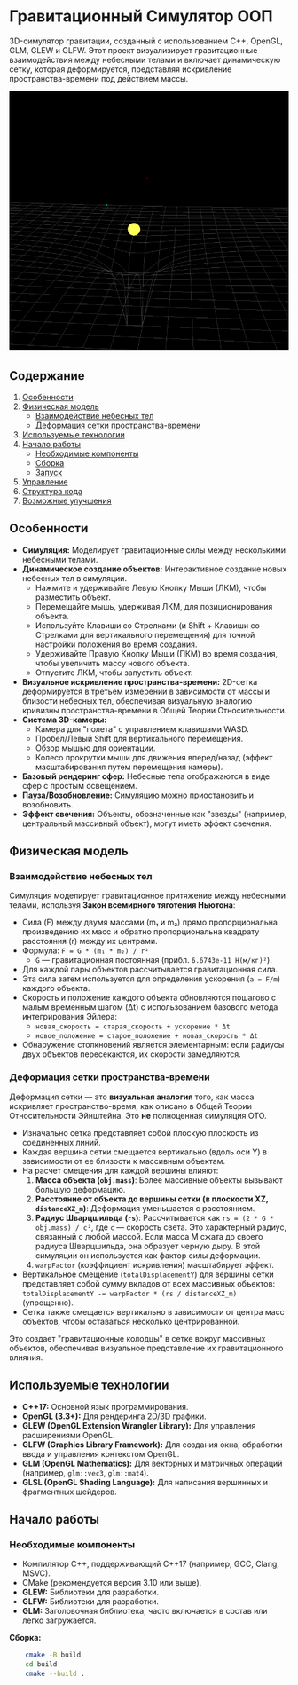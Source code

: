 # Гравитационный Симулятор ООП

3D-симулятор гравитации, созданный с использованием C++, OpenGL, GLM, GLEW и GLFW. Этот проект визуализирует гравитационные взаимодействия между небесными телами и включает динамическую сетку, которая деформируется, представляя искривление пространства-времени под действием массы.

![Скриншот симуляции](screenshot.png)


## Содержание

1.  [Особенности](#особенности)
2.  [Физическая модель](#физическая-модель)
    *   [Взаимодействие небесных тел](#взаимодействие-небесных-тел)
    *   [Деформация сетки пространства-времени](#деформация-сетки-пространства-времени)
3.  [Используемые технологии](#используемые-технологии)
4.  [Начало работы](#начало-работы)
    *   [Необходимые компоненты](#необходимые-компоненты)
    *   [Сборка](#сборка)
    *   [Запуск](#запуск)
5.  [Управление](#управление)
6.  [Структура кода](#структура-кода)
7.  [Возможные улучшения](#возможные-улучшения)

## Особенности

*   **Симуляция:** Моделирует гравитационные силы между несколькими небесными телами.
*   **Динамическое создание объектов:** Интерактивное создание новых небесных тел в симуляции.
    *   Нажмите и удерживайте Левую Кнопку Мыши (ЛКМ), чтобы разместить объект.
    *   Перемещайте мышь, удерживая ЛКМ, для позиционирования объекта.
    *   Используйте Клавиши со Стрелками (и Shift + Клавиши со Стрелками для вертикального перемещения) для точной настройки положения во время создания.
    *   Удерживайте Правую Кнопку Мыши (ПКМ) во время создания, чтобы увеличить массу нового объекта.
    *   Отпустите ЛКМ, чтобы запустить объект.
*   **Визуальное искривление пространства-времени:** 2D-сетка деформируется в третьем измерении в зависимости от массы и близости небесных тел, обеспечивая визуальную аналогию кривизны пространства-времени в Общей Теории Относительности.
*   **Система 3D-камеры:**
    *   Камера для "полета" с управлением клавишами WASD.
    *   Пробел/Левый Shift для вертикального перемещения.
    *   Обзор мышью для ориентации.
    *   Колесо прокрутки мыши для движения вперед/назад (эффект масштабирования путем перемещения камеры).
*   **Базовый рендеринг сфер:** Небесные тела отображаются в виде сфер с простым освещением.
*   **Пауза/Возобновление:** Симуляцию можно приостановить и возобновить.
*   **Эффект свечения:** Объекты, обозначенные как "звезды" (например, центральный массивный объект), могут иметь эффект свечения.

## Физическая модель

### Взаимодействие небесных тел

Симуляция моделирует гравитационное притяжение между небесными телами, используя **Закон всемирного тяготения Ньютона**:

*   Сила (F) между двумя массами (m₁ и m₂) прямо пропорциональна произведению их масс и обратно пропорциональна квадрату расстояния (r) между их центрами.
*   Формула: `F = G * (m₁ * m₂) / r²`
    *   `G` — гравитационная постоянная (прибл. `6.6743e-11 Н(м/кг)²`).
*   Для каждой пары объектов рассчитывается гравитационная сила.
*   Эта сила затем используется для определения ускорения (`a = F/m`) каждого объекта.
*   Скорость и положение каждого объекта обновляются пошагово с малым временным шагом (Δt) с использованием базового метода интегрирования Эйлера:
    *   `новая_скорость = старая_скорость + ускорение * Δt`
    *   `новое_положение = старое_положение + новая_скорость * Δt`
*   Обнаружение столкновений является элементарным: если радиусы двух объектов пересекаются, их скорости замедляются.

### Деформация сетки пространства-времени

Деформация сетки — это **визуальная аналогия** того, как масса искривляет пространство-время, как описано в Общей Теории Относительности Эйнштейна. Это **не** полноценная симуляция ОТО.

*   Изначально сетка представляет собой плоскую плоскость из соединенных линий.
*   Каждая вершина сетки смещается вертикально (вдоль оси Y) в зависимости от ее близости к массивным объектам.
*   На расчет смещения для каждой вершины влияют:
    1.  **Масса объекта (`obj.mass`)**: Более массивные объекты вызывают большую деформацию.
    2.  **Расстояние от объекта до вершины сетки (в плоскости XZ, `distanceXZ_m`)**: Деформация уменьшается с расстоянием.
    3.  **Радиус Шварцшильда (`rs`)**: Рассчитывается как `rs = (2 * G * obj.mass) / c²`, где `c` — скорость света. Это характерный радиус, связанный с любой массой. Если масса M сжата до своего радиуса Шварцшильда, она образует черную дыру. В этой симуляции он используется как фактор силы деформации.
    4.  `warpFactor` (коэффициент искривления) масштабирует эффект.
*   Вертикальное смещение (`totalDisplacementY`) для вершины сетки представляет собой сумму вкладов от всех массивных объектов:
    `totalDisplacementY -= warpFactor * (rs / distanceXZ_m)` (упрощенно).
*   Сетка также смещается вертикально в зависимости от центра масс объектов, чтобы оставаться несколько центрированной.

Это создает "гравитационные колодцы" в сетке вокруг массивных объектов, обеспечивая визуальное представление их гравитационного влияния.

## Используемые технологии

*   **C++17:** Основной язык программирования.
*   **OpenGL (3.3+):** Для рендеринга 2D/3D графики.
*   **GLEW (OpenGL Extension Wrangler Library):** Для управления расширениями OpenGL.
*   **GLFW (Graphics Library Framework):** Для создания окна, обработки ввода и управления контекстом OpenGL.
*   **GLM (OpenGL Mathematics):** Для векторных и матричных операций (например, `glm::vec3`, `glm::mat4`).
*   **GLSL (OpenGL Shading Language):** Для написания вершинных и фрагментных шейдеров.

## Начало работы

### Необходимые компоненты

*   Компилятор C++, поддерживающий C++17 (например, GCC, Clang, MSVC).
*   CMake (рекомендуется версия 3.10 или выше).
*   **GLEW:** Библиотеки для разработки.
*   **GLFW:** Библиотеки для разработки.
*   **GLM:** Заголовочная библиотека, часто включается в состав или легко загружается.

**Сборка:**
```bash
    cmake -B build
    cd build
    cmake --build .
